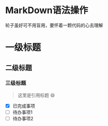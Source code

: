 # MarkDown语法操作
轮子虽好可不用盲用，要怀着一颗代码的心去理解
# 一级标题
## 二级标题
### 三级标题
>这里是引用标题
:smile:
- [x] 已完成事项
- [ ] 待办事项1
- [ ] 待办事项2
